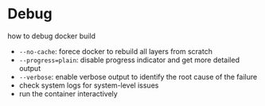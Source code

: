 # Debug

how to debug docker build
- `--no-cache`: forece docker to rebuild all layers from scratch
- `--progress=plain`: disable progress indicator and get more detailed output
- `--verbose`: enable verbose output to identify the root cause of the failure
- check system logs for system-level issues
- run the container interactively

